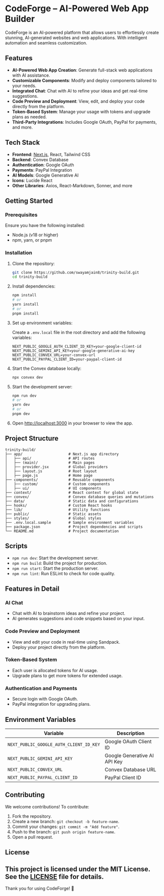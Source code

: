 # CodeForge – AI-Powered Web App Builder

CodeForge is an AI-powered platform that allows users to effortlessly create stunning, AI-generated websites and web applications. With intelligent automation and seamless customization.

## Features

- **AI-Powered Web App Creation**: Generate full-stack web applications with AI assistance.
- **Customizable Components**: Modify and deploy components tailored to your needs.
- **Integrated Chat**: Chat with AI to refine your ideas and get real-time suggestions.
- **Code Preview and Deployment**: View, edit, and deploy your code directly from the platform.
- **Token-Based System**: Manage your usage with tokens and upgrade plans as needed.
- **Third-Party Integrations**: Includes Google OAuth, PayPal for payments, and more.

## Tech Stack

- **Frontend**: [Next.js](https://nextjs.org), React, Tailwind CSS
- **Backend**: Convex Database
- **Authentication**: Google OAuth
- **Payments**: PayPal Integration
- **AI Models**: Google Generative AI
- **Icons**: Lucide React
- **Other Libraries**: Axios, React-Markdown, Sonner, and more

## Getting Started

### Prerequisites

Ensure you have the following installed:

- Node.js (v18 or higher)
- npm, yarn, or pnpm

### Installation

1. Clone the repository:

   ```bash
   git clone https://github.com/swayamjain8/trinity-build.git
   cd trinity-build
   ```

2. Install dependencies:

   ```bash
   npm install
   # or
   yarn install
   # or
   pnpm install
   ```

3. Set up environment variables:

   Create a `.env.local` file in the root directory and add the following variables:

   ```env
   NEXT_PUBLIC_GOOGLE_AUTH_CLIENT_ID_KEY=your-google-client-id
   NEXT_PUBLIC_GEMINI_API_KEY=your-google-generative-ai-key
   NEXT_PUBLIC_CONVEX_URL=your-convex-url
   NEXT_PUBLIC_PAYPAL_CLIENT_ID=your-paypal-client-id
   ```

4. Start the Convex database locally:

   ```bash
   npx convex dev
   ```

5. Start the development server:

   ```bash
   npm run dev
   # or
   yarn dev
   # or
   pnpm dev
   ```

6. Open [http://localhost:3000](http://localhost:3000) in your browser to view the app.

## Project Structure

```plaintext
trinity-build/
├── app/                     # Next.js app directory
│   ├── api/                 # API routes
│   ├── (main)/              # Main pages
│   ├── provider.jsx         # Global providers
│   ├── layout.js            # Root layout
│   ├── page.js              # Home page
├── components/              # Reusable components
│   ├── custom/              # Custom components
│   ├── ui/                  # UI components
├── context/                 # React context for global state
├── convex/                  # Convex database queries and mutations
├── data/                    # Static data and configurations
├── hooks/                   # Custom React hooks
├── lib/                     # Utility functions
├── public/                  # Static assets
├── styles/                  # Global styles
├── .env.local.sample        # Sample environment variables
├── package.json             # Project dependencies and scripts
└── README.md                # Project documentation
```

## Scripts

- `npm run dev`: Start the development server.
- `npm run build`: Build the project for production.
- `npm run start`: Start the production server.
- `npm run lint`: Run ESLint to check for code quality.

## Features in Detail

### AI Chat

- Chat with AI to brainstorm ideas and refine your project.
- AI generates suggestions and code snippets based on your input.

### Code Preview and Deployment

- View and edit your code in real-time using Sandpack.
- Deploy your project directly from the platform.

### Token-Based System

- Each user is allocated tokens for AI usage.
- Upgrade plans to get more tokens for extended usage.

### Authentication and Payments

- Secure login with Google OAuth.
- PayPal integration for upgrading plans.

## Environment Variables

| Variable                                | Description                  |
| --------------------------------------- | ---------------------------- |
| `NEXT_PUBLIC_GOOGLE_AUTH_CLIENT_ID_KEY` | Google OAuth Client ID       |
| `NEXT_PUBLIC_GEMINI_API_KEY`            | Google Generative AI API Key |
| `NEXT_PUBLIC_CONVEX_URL`                | Convex Database URL          |
| `NEXT_PUBLIC_PAYPAL_CLIENT_ID`          | PayPal Client ID             |

## Contributing

We welcome contributions! To contribute:

1. Fork the repository.
2. Create a new branch: `git checkout -b feature-name`.
3. Commit your changes: `git commit -m "Add feature"`.
4. Push to the branch: `git push origin feature-name`.
5. Open a pull request.

## License

This project is licensed under the MIT License. See the [LICENSE](LICENSE) file for details.
---

Thank you for using CodeForge! 🚀
